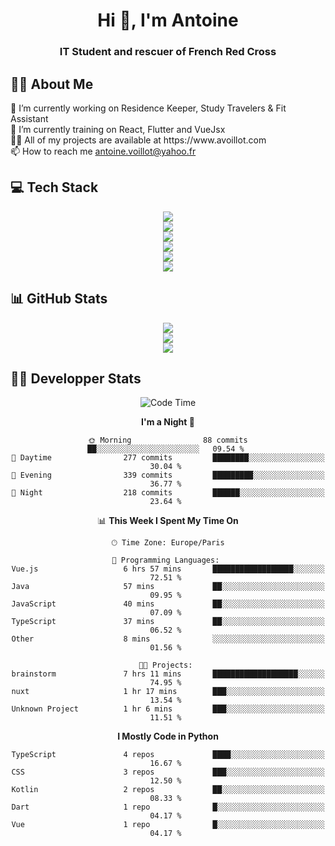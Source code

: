 <h1 align="center" text-decoration="none">Hi 👋, I'm Antoine</h1>
<h3 align="center">IT Student and rescuer of French Red Cross</h3>

  
## 👨‍🎓 About Me
  <div align="left">
🔭 I’m currently working on Residence Keeper, Study Travelers & Fit Assistant</br>
🌱 I’m currently training on React, Flutter and VueJsx</br>
👨‍💻 All of my projects are available at https://www.avoillot.com</br>
📫 How to reach me <a href=mailto:antoine.voillot@yahoo.fr >antoine.voillot@yahoo.fr</a></br>
</div>

## 💻 Tech Stack
<div align="center">
  <img src="https://skillicons.dev/icons?i=nuxt,react,vue,vite,symfony" /></br>
  <img src="https://skillicons.dev/icons?i=ts,js,html,css,php" /></br>
  <img src="https://skillicons.dev/icons?i=c,java,py" /></br>
  <img src="https://skillicons.dev/icons?i=kotlin,flutter" /></br>
  <img src="https://skillicons.dev/icons?i=discord,bots" /></br>
  <img src="https://skillicons.dev/icons?i=androidstudio,figma,github,gitlab,postman,vscode" />
</div>

## 📊 GitHub Stats
<div align="center">

![](http://github-profile-summary-cards.vercel.app/api/cards/profile-details?username=Psykoxen&theme=dark)  <br/>
![](https://github-readme-streak-stats.herokuapp.com/?user=Psykoxen&theme=dark&hide_border=false)<br/>
![](https://github-readme-stats.vercel.app/api/top-langs/?username=Psykoxen&theme=dark&hide_border=false&include_all_commits=true&count_private=true&layout=compact)<br/>

</div>

## 👨‍💻 Developper Stats
<div align="center">

<!--START_SECTION:waka-->
![Code Time](http://img.shields.io/badge/Code%20Time-120%20hrs%2036%20mins-blue)

**I'm a Night 🦉** 

```text
🌞 Morning                88 commits          ██░░░░░░░░░░░░░░░░░░░░░░░   09.54 % 
🌆 Daytime                277 commits         ████████░░░░░░░░░░░░░░░░░   30.04 % 
🌃 Evening                339 commits         █████████░░░░░░░░░░░░░░░░   36.77 % 
🌙 Night                  218 commits         ██████░░░░░░░░░░░░░░░░░░░   23.64 % 
```


📊 **This Week I Spent My Time On** 

```text
🕑︎ Time Zone: Europe/Paris

💬 Programming Languages: 
Vue.js                   6 hrs 57 mins       ██████████████████░░░░░░░   72.51 % 
Java                     57 mins             ██░░░░░░░░░░░░░░░░░░░░░░░   09.95 % 
JavaScript               40 mins             ██░░░░░░░░░░░░░░░░░░░░░░░   07.09 % 
TypeScript               37 mins             ██░░░░░░░░░░░░░░░░░░░░░░░   06.52 % 
Other                    8 mins              ░░░░░░░░░░░░░░░░░░░░░░░░░   01.56 % 

🐱‍💻 Projects: 
brainstorm               7 hrs 11 mins       ███████████████████░░░░░░   74.95 % 
nuxt                     1 hr 17 mins        ███░░░░░░░░░░░░░░░░░░░░░░   13.54 % 
Unknown Project          1 hr 6 mins         ███░░░░░░░░░░░░░░░░░░░░░░   11.51 % 
```

**I Mostly Code in Python** 

```text
TypeScript               4 repos             ████░░░░░░░░░░░░░░░░░░░░░   16.67 % 
CSS                      3 repos             ███░░░░░░░░░░░░░░░░░░░░░░   12.50 % 
Kotlin                   2 repos             ██░░░░░░░░░░░░░░░░░░░░░░░   08.33 % 
Dart                     1 repo              █░░░░░░░░░░░░░░░░░░░░░░░░   04.17 % 
Vue                      1 repo              █░░░░░░░░░░░░░░░░░░░░░░░░   04.17 % 
```




<!--END_SECTION:waka-->

</div>
